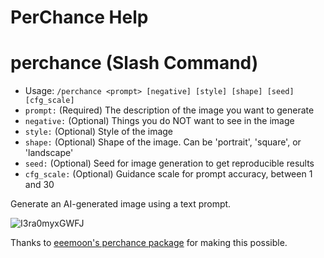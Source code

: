 # PerChance Help

# perchance (Slash Command)
 - Usage: `/perchance <prompt> [negative] [style] [shape] [seed] [cfg_scale]`
 - `prompt:` (Required) The description of the image you want to generate
 - `negative:` (Optional) Things you do NOT want to see in the image
 - `style:` (Optional) Style of the image
 - `shape:` (Optional) Shape of the image. Can be 'portrait', 'square', or 'landscape'
 - `seed:` (Optional) Seed for image generation to get reproducible results
 - `cfg_scale:` (Optional) Guidance scale for prompt accuracy, between 1 and 30

Generate an AI-generated image using a text prompt.

![I3ra0myxGWFJ](https://github.com/DJTOMATO/glas-cogs/assets/48269777/716d4a96-ae18-43aa-861e-8c7399e90bba)

Thanks to [eeemoon's perchance package](https://github.com/eeemoon/perchance) for making this possible.

